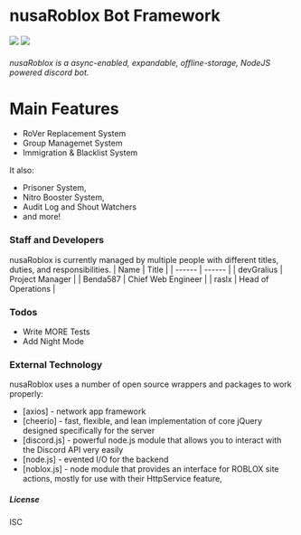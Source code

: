 # nusaRoblox Bot Framework
![](https://i.imgur.com/ZRtZBe4.png) ![](https://i.imgur.com/0yLV7wH.png)

###### nusaRoblox is a async-enabled, expandable, offline-storage, NodeJS powered discord bot.

# Main Features
  - RoVer Replacement System 
  - Group Managemet System
  - Immigration & Blacklist System

It also:
  - Prisoner System,
  - Nitro Booster System,
  - Audit Log and Shout Watchers
  - and more!

### Staff and Developers
nusaRoblox is currently managed by multiple people with different titles, duties, and responsibilities.
| Name | Title |
| ------ | ------ |
| devGralius | Project Manager |
| Benda587 | Chief Web Engineer |
| raslx | Head of Operations |

### Todos

 - Write MORE Tests
 - Add Night Mode

### External Technology
nusaRoblox uses a number of open source wrappers and packages to work properly:

* [axios] - network app framework
* [cheerio] - fast, flexible, and lean implementation of core jQuery designed specifically for the server
* [discord.js] - powerful node.js module that allows you to interact with the Discord API very easily
* [node.js] - evented I/O for the backend
* [noblox.js] - node module that provides an interface for ROBLOX site actions, mostly for use with their HttpService feature,

##### License
ISC
